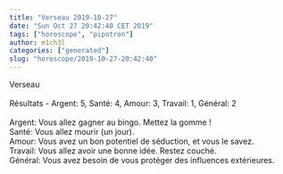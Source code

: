 ```yaml
---
title: "Verseau 2019-10-27"
date: "Sun Oct 27 20:42:40 CET 2019"
tags: ["horoscope", "pipotron"]
author: m1ch3l
categories: ["generated"]
slug: "horoscope/2019-10-27-20:42:40"
---
```


Verseau<br>
<br>
Résultats - Argent: 5, Santé: 4, Amour: 3, Travail: 1, Général: 2<br>
<br>
Argent:  Vous allez gagner au bingo. Mettez la gomme !<br>
Santé:   Vous allez mourir (un jour). <br>
Amour:   Vous avez un bon potentiel de séduction, et vous le savez. <br>
Travail: Vous allez avoir une bonne idée. Restez couché.<br>
Général: Vous avez besoin de vous protéger des influences extérieures.<br>
